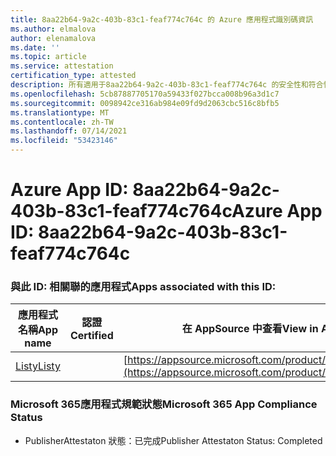 ```yaml
---
title: 8aa22b64-9a2c-403b-83c1-feaf774c764c 的 Azure 應用程式識別碼資訊
ms.author: elmalova
author: elenamalova
ms.date: ''
ms.topic: article
ms.service: attestation
certification_type: attested
description: 所有適用于8aa22b64-9a2c-403b-83c1-feaf774c764c 的安全性和符合性資訊資訊。
ms.openlocfilehash: 5cb87887705170a59433f027bcca008b96a3d1c7
ms.sourcegitcommit: 0098942ce316ab984e09fd9d2063cbc516c8bfb5
ms.translationtype: MT
ms.contentlocale: zh-TW
ms.lasthandoff: 07/14/2021
ms.locfileid: "53423146"
---
```

# <a name="azure-app-id-8aa22b64-9a2c-403b-83c1-feaf774c764c"></a><span data-ttu-id="a256c-103">Azure App ID: 8aa22b64-9a2c-403b-83c1-feaf774c764c</span><span class="sxs-lookup"><span data-stu-id="a256c-103">Azure App ID: 8aa22b64-9a2c-403b-83c1-feaf774c764c</span></span>


### <a name="apps-associated-with-this-id"></a><span data-ttu-id="a256c-104">與此 ID: 相關聯的應用程式</span><span class="sxs-lookup"><span data-stu-id="a256c-104">Apps associated with this ID:</span></span>
| <span data-ttu-id="a256c-105">**應用程式名稱**</span><span class="sxs-lookup"><span data-stu-id="a256c-105">**App name**</span></span> | <span data-ttu-id="a256c-106">**認證**</span><span class="sxs-lookup"><span data-stu-id="a256c-106">**Certified**</span></span> | <span data-ttu-id="a256c-107">**在 AppSource 中查看**</span><span class="sxs-lookup"><span data-stu-id="a256c-107">**View in AppSource**</span></span> |
|-|-|-|
| [<span data-ttu-id="a256c-108">Listy</span><span class="sxs-lookup"><span data-stu-id="a256c-108">Listy</span></span>](https://docs.microsoft.com/en-us/microsoft-365-app-certification/forward/WA200000798) |  | [https://appsource.microsoft.com/product/office/WA200000798](https://appsource.microsoft.com/product/office/WA200000798) |

### <a name="microsoft-365-app-compliance-status"></a><span data-ttu-id="a256c-109">Microsoft 365應用程式規範狀態</span><span class="sxs-lookup"><span data-stu-id="a256c-109">Microsoft 365 App Compliance Status</span></span>
- <span data-ttu-id="a256c-110">PublisherAttestaton 狀態：已完成</span><span class="sxs-lookup"><span data-stu-id="a256c-110">Publisher Attestaton Status: Completed</span></span>
